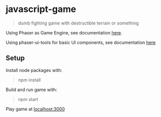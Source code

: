 # javascript-game
> dumb fighting game with destructible terrain or something

Using Phaser as Game Engine, see documentation [here](https://phaser.io/tutorials/making-your-first-phaser-3-game/part1). 

Using phaser-ui-tools for basic UI components, see documentation [here](https://jsfehler.github.io/phaser-ui-tools/)

## Setup 

Install node packages with: 
> npm install

Build and run game with:
> npm start

Play game at [localhost:3000](http://localhost:3000)
